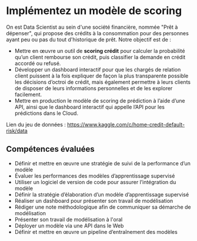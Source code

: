 # Implémentez un modèle de scoring 

On est Data Scientist au sein d'une société financière, nommée "Prêt à dépenser", qui propose des crédits à la consommation pour des personnes ayant peu ou pas du tout d'historique de prêt. Notre objectif est de :

- Mettre en œuvre un outil de **scoring crédit** pour calculer la probabilité qu’un client rembourse son crédit, puis classifier la demande en crédit accordé ou refusé.
- Développer un dashboard interactif pour que les chargés de relation client puissent à la fois expliquer de façon la plus transparente possible les décisions d’octroi de crédit, mais également permettre à leurs clients de disposer de leurs informations personnelles et de les explorer facilement. 
- Mettre en production le modèle de scoring de prédiction à l’aide d’une API, ainsi que le dashboard interactif qui appelle l’API pour les prédictions dans le Cloud.

Lien du jeu de données : https://www.kaggle.com/c/home-credit-default-risk/data




## Compétences évaluées

* Définir et mettre en œuvre une stratégie de suivi de la performance d’un modèle
* Évaluer les performances des modèles d’apprentissage supervisé
* Utiliser un logiciel de version de code pour assurer l’intégration du modèle
* Définir la stratégie d’élaboration d’un modèle d’apprentissage supervisé
* Réaliser un dashboard pour présenter son travail de modélisation
* Rédiger une note méthodologique afin de communiquer sa démarche de modélisation
* Présenter son travail de modélisation à l'oral
* Déployer un modèle via une API dans le Web
* Définir et mettre en œuvre un pipeline d’entraînement des modèles
